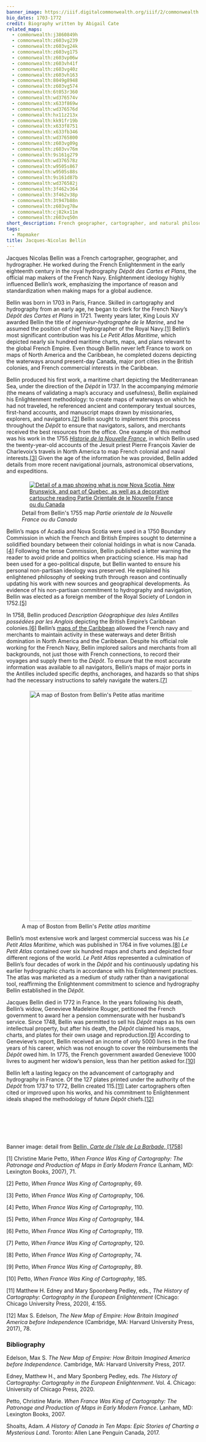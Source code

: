 ```yaml
---
banner_image: https://iiif.digitalcommonwealth.org/iiif/2/commonwealth:6t053r378/1098,883,5270,2307/,1200/0/default.jpg
bio_dates: 1703-1772
credit: Biography written by Abigail Cate
related_maps:
  - commonwealth:j3860849h
  - commonwealth:z603vg239
  - commonwealth:z603vg24k
  - commonwealth:z603vg175
  - commonwealth:z603vp06w
  - commonwealth:z603vh41f
  - commonwealth:z603vg40z
  - commonwealth:z603vh163
  - commonwealth:8049g8948
  - commonwealth:z603vg574
  - commonwealth:6t053r360
  - commonwealth:wd376574v
  - commonwealth:x633f869w
  - commonwealth:wd376576d
  - commonwealth:hx11z213x
  - commonwealth:kk91fr19b
  - commonwealth:x633f8751
  - commonwealth:x633fb346
  - commonwealth:wd3765800
  - commonwealth:z603vg09g
  - commonwealth:z603vv76m
  - commonwealth:9s161g279
  - commonwealth:wd376578z
  - commonwealth:w9505s867
  - commonwealth:w9505s88s
  - commonwealth:9s161d87b
  - commonwealth:wd376582j
  - commonwealth:3f462v364
  - commonwealth:3f462v38p
  - commonwealth:3t947b88n
  - commonwealth:z603vg78w
  - commonwealth:cj82kx11m
  - commonwealth:z603vq50n
short_description: French geographer, cartographer, and natural philosopher
tags:
  - Mapmaker
title: Jacques-Nicolas Bellin
---
```

<p>Jacques Nicolas Bellin was a French cartographer, geographer, and hydrographer. He worked during the French Enlightenment in the early eighteenth century in the royal hydrography <em>D&eacute;p&ocirc;t des Cartes et Plans</em>, the official map makers of the French Navy. Enlightenment ideology highly influenced Bellin&rsquo;s work, emphasizing the importance of reason and standardization when making maps for a global audience.</p>

<p>Bellin was born in 1703 in Paris, France. Skilled in cartography and hydrography from an early age, he began to clerk for the French Navy&rsquo;s <em>D&eacute;p&ocirc;t des Cartes et Plans</em> in 1721. Twenty years later, King Louis XV awarded Bellin the title of <em>ingenieur-hydrographe de le Marine</em>, and he assumed the position of chief hydrographer of the Royal Navy.<a href="#fn1">[1]</a> Bellin&rsquo;s most significant contribution was his <em>Le Petit Atlas Maritime</em>, which depicted nearly six hundred maritime charts, maps, and plans relevant to the global French Empire. Even though Bellin never left France to work on maps of North America and the Caribbean, he completed dozens depicting the waterways around present-day Canada, major port cities in the British colonies, and French commercial interests in the Caribbean.</p>

<p>Bellin produced his first work, a maritime chart depicting the Mediterranean Sea, under the direction of the <em>D&eacute;p&ocirc;t </em>in 1737. In the accompanying <em>m&eacute;morie </em>(the means of validating a map&rsquo;s accuracy and usefulness), Bellin explained his Enlightenment methodology: to create maps of waterways on which he had not traveled, he referenced ancient and contemporary textual sources, first-hand accounts, and manuscript&nbsp;maps drawn by missionaries, explorers, and navigators.<a href="#fn2">[2]</a> Bellin sought to implement this process throughout the <em>D&eacute;p&ocirc;t </em>to ensure that navigators, sailors, and merchants received the best resources from the office. One example of this method was his work in the 1755 <a href="/maps/commonwealth:w9505s88s/"><em>Historie de la Nouvelle France</em></a>, in which Bellin used the twenty-year-old accounts of the Jesuit priest Pierre Fran&ccedil;ois Xavier de Charlevoix&rsquo;s travels in North America to map French colonial and naval interests.<a href="#fn3">[3]</a> Given the age of the information he was provided, Bellin added details from more recent navigational journals, astronomical observations, and expeditions.</p>

<figure class="img_full_width"><a href="/maps/commonwealth:w9505s88s/"><img alt="Detail of a map showing what is now Nova Scotia, New Brunswick, and part of Quebec, as well as a decorative cartouche reading Partie Orientale de le Nouvelle France ou du Canada" src="https://iiif.digitalcommonwealth.org/iiif/2/commonwealth:w9505s892/1671,3874,6373,2744/full/0/default.jpg" style="float:center; margin:5px 20px" /></a>

<figcaption>Detail from Bellin&#39;s 1755 map <em>Partie orientale de la Nouvelle France ou du Canada</em></figcaption>
</figure>

<p>Bellin&rsquo;s maps of Acadia and Nova Scotia were used in a 1750 Boundary Commission in which the French and British Empires sought to determine a solidified boundary between their colonial holdings in what is now Canada.<a href="#fn4">[4]</a> Following the tense Commission, Bellin published a letter warning the reader to avoid pride and politics when practicing science. His map had been used for a geo-political dispute, but Bellin wanted to ensure his personal non-partisan ideology was preserved. He explained his enlightened philosophy of seeking truth through reason and continually updating his work with new sources and geographical developments. As evidence of his non-partisan commitment to hydrography and navigation, Bellin was elected as a foreign member of the Royal Society of London in 1752.<a href="#fn5">[5]</a></p>

<p>In 1758, Bellin produced <em>Description G&eacute;ographique des Isles Antilles poss&eacute;d&eacute;es par les Anglois</em> depicting the British Empire&rsquo;s Caribbean colonies.<a href="#fn6">[6]</a> Bellin&rsquo;s <a href="/maps/commonwealth:6t053r360/">maps of the Caribbean</a> allowed the French navy and merchants to maintain activity in these waterways and deter British domination in North America and the Caribbean. Despite his official role working for the French Navy, Bellin implored sailors and merchants from all backgrounds, not just those with French connections, to record their voyages and supply them to the <em>D&eacute;p&ocirc;t</em>. To ensure that the most accurate information was available to all navigators, Bellin&rsquo;s maps of major ports in the Antilles included specific depths, anchorages, and hazards so that ships had the necessary instructions to safely navigate the waters.<a href="#fn7">[7]</a></p>

<figure class="img_left_50"><a href="/maps/commonwealth:3f462v364/"><img alt="A map of Boston from Bellin's Petite atlas maritime" src="https://iiif.digitalcommonwealth.org/iiif/2/commonwealth:3f462v37d/1095,1085,3585,5031/full/0/default.jpg" style="float:left; margin:5px 20px; height:600px" /></a>

<figcaption>A map of Boston from Bellin&#39;s <em>Petite atlas maritime</em></figcaption>
</figure>

<p>Bellin&rsquo;s most extensive work and largest commercial success was his <em>Le Petit Atlas Maritime</em>, which was published in 1764 in five volumes.<a href="#fn8">[8]</a> <em>Le Petit Atlas</em> contained over six hundred maps and charts and depicted four different regions of the world. <em>Le Petit Atlas</em> represented a culmination of Bellin&rsquo;s four decades of work in the <em>D&eacute;p&ocirc;t </em>and his continuously updating his earlier hydrographic charts in accordance with his Enlightenment practices. The atlas was marketed as a medium of study rather than a navigational tool, reaffirming the Enlightenment commitment to science and hydrography Bellin established in the <em>D&eacute;p&ocirc;t</em>.</p>

<p>Jacques Bellin died in 1772 in France. In the years following his death, Bellin&rsquo;s widow, Genevieve Madeleine Rouger, petitioned the French government to award her a pension commensurate with her husband&rsquo;s service. Since 1748, Bellin was permitted to sell his <em>D&eacute;p&ocirc;t </em>maps as his own intellectual property, but after his death, the <em>D&eacute;p&ocirc;t</em> claimed his maps, charts, and plates for their own usage and reproduction.<a href="#fn9">[9]</a> According to Genevieve&rsquo;s report, Bellin received an income of only 5000 livres in the final years of his career, which was not enough to cover the reimbursements the <em>D&eacute;p&ocirc;t </em>owed him. In 1775, the French government awarded Genevieve 1000 livres to augment her widow&rsquo;s pension, less than her petition asked for.<a href="#fn10">[10]</a></p>

<p>Bellin left a lasting legacy on the advancement of cartography and hydrography in France. Of the 127 plates printed under the authority of the <em>D&eacute;p&ocirc;t</em> from 1737 to 1772, Bellin created 115.<a href="#fn11">[11]</a> Later cartographers often cited or improved upon his works, and his commitment to Enlightenment ideals shaped the methodology of future <em>D&eacute;p&ocirc;t </em>chiefs.<a href="#fn12">[12]</a></p>

<p>&nbsp;</p>

<p>&nbsp;</p>

<p>&nbsp;</p>

<p>Banner image: detail from <a href="/maps/commonwealth:6t053r360">Bellin, <em>Carte de l&#39;Isle de La Barbade</em>,&nbsp;[1758]</a></p>

<p><a name="fn1">[1]</a> Christine Marie Petto, <em>When France Was King of Cartography: The Patronage and Production of Maps in Early Modern France</em> (Lanham, MD: Lexington Books, 2007), 71.</p>

<p><a name="fn2">[2]</a> Petto, <em>When France Was King of Cartography</em>, 69.</p>

<p><a name="fn3">[3]</a> Petto, <em>When France Was King of Cartography</em>, 106.</p>

<p><a name="fn4">[4]</a> Petto, <em>When France Was King of Cartography</em>, 110.</p>

<p><a name="fn5">[5]</a> Petto, <em>When France Was King of Cartography</em>, 184.</p>

<p><a name="fn6">[6]</a> Petto, <em>When France Was King of Cartography</em>, 119.</p>

<p><a name="fn7">[7]</a> Petto, <em>When France Was King of Cartography</em>, 120.</p>

<p><a name="fn8">[8]</a> Petto, <em>When France Was King of Cartography</em>, 74.</p>

<p><a name="fn9">[9]</a> Petto, <em>When France Was King of Cartography</em>, 89.</p>

<p><a name="fn10">[10]</a> Petto, <em>When France Was King of Cartography</em>, 185.</p>

<p><a name="fn11">[11]</a> Matthew H. Edney and Mary Spoonberg Pedley, eds., <em>The History of Cartography: Cartography in the European Enlightenment</em> (Chicago: Chicago University Press, 2020), 4:155.</p>

<p><a name="fn12">[12]</a> Max S. Edelson, <em>The New Map of Empire: How Britain Imagined America before Independenc</em>e (Cambridge, MA: Harvard University Press, 2017), 78.</p>

### Bibliography

<p>Edelson, Max S. <em>The New Map of Empire: How Britain Imagined America before Independence</em>. Cambridge, MA: Harvard University Press, 2017.</p>

<p>Edney, Matthew H., and Mary Sponberg Pedley, eds. <em>The History of Cartography: Cartography in the European Enlightenment</em>. Vol. 4. Chicago: University of Chicago Press, 2020.</p>

<p>Petto, Christine Marie. <em>When France Was King of Cartography: The Patronage and Production of Maps in Early Modern France</em>. Lanham, MD: Lexington Books, 2007.</p>

<p>Shoalts, Adam. <em>A History of Canada in Ten Maps: Epic Stories of Charting a Mysterious Land</em>. Toronto: Allen Lane Penguin Canada, 2017.</p>


